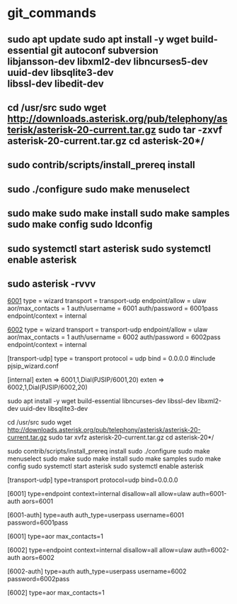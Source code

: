 # git_commands

sudo apt update
sudo apt install -y wget build-essential git autoconf subversion \
libjansson-dev libxml2-dev libncurses5-dev uuid-dev libsqlite3-dev \
libssl-dev libedit-dev
--------------------------
cd /usr/src
sudo wget http://downloads.asterisk.org/pub/telephony/asterisk/asterisk-20-current.tar.gz
sudo tar -zxvf asterisk-20-current.tar.gz
cd asterisk-20*/
-------------------------------
sudo contrib/scripts/install_prereq install
---
sudo ./configure
sudo make menuselect
----
sudo make
sudo make install
sudo make samples
sudo make config
sudo ldconfig
---
sudo systemctl start asterisk
sudo systemctl enable asterisk
---
sudo asterisk -rvvv
---

[6001](!)
type = wizard
transport = transport-udp
endpoint/allow = ulaw
aor/max_contacts = 1
auth/username = 6001
auth/password = 6001pass
endpoint/context = internal

[6002](!)
type = wizard
transport = transport-udp
endpoint/allow = ulaw
aor/max_contacts = 1
auth/username = 6002
auth/password = 6002pass
endpoint/context = internal

[transport-udp]
type = transport
protocol = udp
bind = 0.0.0.0
#include pjsip_wizard.conf

[internal]
exten => 6001,1,Dial(PJSIP/6001,20)
exten => 6002,1,Dial(PJSIP/6002,20)

sudo apt install -y wget build-essential libncurses-dev libssl-dev libxml2-dev uuid-dev libsqlite3-dev

cd /usr/src
sudo wget http://downloads.asterisk.org/pub/telephony/asterisk/asterisk-20-current.tar.gz
sudo tar xvfz asterisk-20-current.tar.gz
cd asterisk-20*/

sudo contrib/scripts/install_prereq install
sudo ./configure
sudo make menuselect
sudo make
sudo make install
sudo make samples
sudo make config
sudo systemctl start asterisk
sudo systemctl enable asterisk

[transport-udp]
type=transport
protocol=udp
bind=0.0.0.0

[6001]
type=endpoint
context=internal
disallow=all
allow=ulaw
auth=6001-auth
aors=6001

[6001-auth]
type=auth
auth_type=userpass
username=6001
password=6001pass

[6001]
type=aor
max_contacts=1

[6002]
type=endpoint
context=internal
disallow=all
allow=ulaw
auth=6002-auth
aors=6002

[6002-auth]
type=auth
auth_type=userpass
username=6002
password=6002pass

[6002]
type=aor
max_contacts=1

